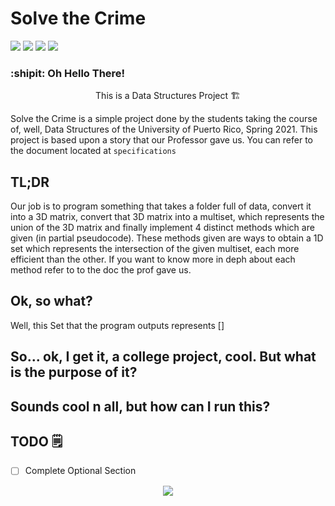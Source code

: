 
# Solve the Crime

<a href="https://github.com/FrenzyExists/Nord-dot-files-i3/stargazers"><img src="https://img.shields.io/github/stars/FrenzyExists/Nord-dot-files-i3?colorA=4c566a&colorB=BF616A&style=for-the-badge&logo=starship"></a>
<a href="https://github.com/FrenzyExists/Nord-dot-files-i3/issues"><img src="https://img.shields.io/github/issues/FrenzyExists/Nord-dot-files-i3?colorA=4c566a&colorB=88C0D0&style=for-the-badge&logo=bugatti"></a>
<a href="https://github.com/FrenzyExists/Nord-dot-files-i3/network/members"><img src="https://img.shields.io/github/forks/FrenzyExists/Nord-dot-files-i3?colorA=4c566a&colorB=BF616A&style=for-the-badge&logo=github"></a>
<a href="https://github.com/FrenzyExists/Solve-The-Crime"><img src="https://img.shields.io/github/downloads/FrenzyExists/Solve-The-Crime/total?colorA=4c566a&colorB=BF616A&style=for-the-badge&logo=github"></a>

<h3>:shipit: Oh Hello There! </h3>

<p align="center"> This is a Data Structures Project 🏗 </p>

Solve the Crime is a simple project done by the students taking the course of, well, Data Structures of the University of Puerto Rico, Spring 2021. This project is based upon a story that our Professor gave us. You can refer to the document located at `specifications`

## TL;DR
Our job is to program something that takes a folder full of data, convert it into a 3D matrix, convert that 3D matrix into a multiset, which represents the union of the 3D matrix and finally implement 4 distinct methods which are given (in partial pseudocode). These methods given are ways to obtain a 1D set which represents the intersection of the given multiset, each more efficient than the other. If you want to know more in deph about each method refer to to the doc the prof gave us.

## Ok, so what?
Well, this Set that the program outputs represents []


## So... ok, I get it, a college project, cool. But what is the purpose of it?


## Sounds cool n all, but how can I run this?



## TODO 🗒
- [ ] Complete Optional Section

<p align="center"><a href="https://github.com/Axarva/dotfiles-2.0/blob/main/LICENSE"><img src="https://img.shields.io/badge/license-MIT-orange.svg?colorA=4c566a&colorB=88c0d0&style=for-the-badge&logo=mitsubishi"></a></p>

